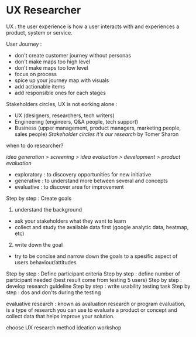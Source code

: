 # UX Researcher

UX : the user experience is how a user interacts with and experiences a product, system or service.

User Journey :
- don't create customer journey without personas
- don't make maps too high level
- don't make maps too low level
- focus on process
- spice up your journey map with visuals
- add actionable items
- add responsible ones for each stages

Stakeholders circles, UX is not eorking alone :
- UX (designers, researchers, tech writers)
- Engineering (engineers, Q&A people, tech support)
- Business (upper management, product managers, marketing people, sales people)
_Stakeholder circles it's our research_ by Tomer Sharon

when to do researcher?

_idea generation > screening > idea evaluation > development > product evaluation_
- exploratory : to discovery opportunities for new initiative
- generative : to understand more between several and concepts
- evaluative : to discover area for improvement

Step by step : Create goals  
1. understand the background
  - ask your stakeholders what they want to learn
  - collect and study the available data first (google analytic data, heatmap, etc)

2. write down the goal
  - try to be concise and narrow down the goals to a spesific aspect of users behaviour/attitudes

Step by step : Define participant criteria
Step by step : define number of participant needed (best result come from testing 5 users)
Step by step : develop research guideline
Step by step : write usability testing task
Step by step : dos and don'ts during the testing

evaluative research : known as avaluation research or program evaluation, is a type of research you can use to evaluate a product or concept and collect data that helps improve your solution.

choose UX research method
ideation workshop
